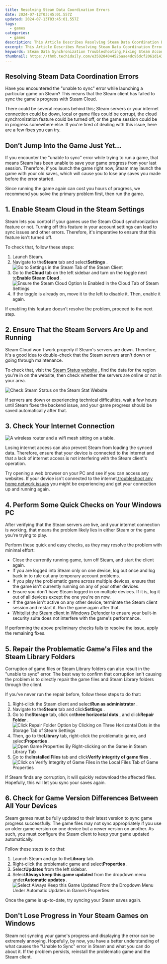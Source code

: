 ```yaml
---
title: Resolving Steam Data Coordination Errors
date: 2024-07-12T03:45:01.557Z
updated: 2024-07-13T03:45:01.557Z
tags:
  - games
categories:
  - games
description: This Article Describes Resolving Steam Data Coordination Errors
excerpt: This Article Describes Resolving Steam Data Coordination Errors
keywords: Steam Data Synchronization Troubleshooting,Fixing Steam Account Connectivity Issues,Steam Profile Conflict Resolution,Restoring Accurate Steam Statistics,How to Correct Steam Login Errors,Steam Database Correction Methods,Troubleshooting Steam Game Sync Problems
thumbnail: https://thmb.techidaily.com/e350204044526aae4dc95dcf2061d143539918222d877d21899914ec625ed9d1.jpg
---
```


## Resolving Steam Data Coordination Errors

 Have you encountered the "unable to sync" error while launching a particular game on Steam? This means that the Steam client has failed to sync the game's progress with Steam Cloud.

 There could be several reasons behind this; Steam servers or your internet connection could be down, local or game files could be corrupt, the cloud synchronization feature could be turned off, or the game session could be in progress somewhere else. If you're tired of dealing with this issue, here are a few fixes you can try.

## Don’t Jump Into the Game Just Yet…

 If you encounter the "unable to sync" error while trying to run a game, that means Steam has been unable to save your game progress from your last session. Therefore, if you launch the game right now, Steam may launch the game with your old saves, which will cause you to lose any saves you made before the error started.

 Since running the game again can cost you hours of progress, we recommend you solve the primary problem first, then run the game.

## 1\. Enable Steam Cloud in the Steam Settings

 Steam lets you control if your games use the Steam Cloud synchronization feature or not. Turning off this feature in your account settings can lead to sync issues and other errors. Therefore, it's imperative to ensure that this feature isn't turned off.

To check that, follow these steps:

1. Launch Steam.
2. Navigate to the**Steam** tab and select**Settings** .  
![Go to Settings in the Steam Tab of the Steam Client](https://static1.makeuseofimages.com/wordpress/wp-content/uploads/2023/08/1-go-to-settings-in-the-steam-tab-of-the-steam-client.jpg)
3. Go to the**Cloud** tab on the left sidebar and turn on the toggle next to**Enable Steam Cloud** .  
![Ensure the Steam Cloud Option Is Enabled in the Cloud Tab of Steam Settings](https://static1.makeuseofimages.com/wordpress/wp-content/uploads/2023/08/2-ensure-the-steam-cloud-option-is-enabled-in-the-cloud-tab-of-steam-settings.jpg)
4. If the toggle is already on, move it to the left to disable it. Then, enable it again.

 If enabling this feature doesn't resolve the problem, proceed to the next step.

## 2\. Ensure That the Steam Servers Are Up and Running

 Steam Cloud won't work properly if Steam's servers are down. Therefore, it's a good idea to double-check that the Steam servers aren't down or going through maintenance.

 To check that, visit the [Steam Status website](https://steamstat.us/) , find the data for the region you're in on the website, then check whether the servers are online or not in your area.

![Check Steam Status on the Steam Stat Website](https://static1.makeuseofimages.com/wordpress/wp-content/uploads/2023/08/check-steam-status-on-the-steam-stat-website.jpg)

 If servers are down or experiencing technical difficulties, wait a few hours until Steam fixes the backend issue, and your game progress should be saved automatically after that.

## 3\. Check Your Internet Connection
![A wireless router and a wifi mesh sitting on a table.](https://static1.makeuseofimages.com/wordpress/wp-content/uploads/2023/05/router-and-wifi-mesh-on-table.jpg)

 Losing internet access can also prevent Steam from loading the synced data. Therefore, ensure that your device is connected to the internet and that a lack of internet access is not interfering with the Steam client's operation.

 Try opening a web browser on your PC and see if you can access any websites. If your device isn't connected to the internet,[troubleshoot any home network issues](https://www.makeuseof.com/tag/7-simple-steps-diagnose-network-problem/) you might be experiencing and get your connection up and running again.

## 4\. Perform Some Quick Checks on Your Windows PC

 After verifying that the Steam servers are live, and your internet connection is working, that means the problem likely lies in either Steam or the game you're trying to play.

 Perform these quick and easy checks, as they may resolve the problem with minimal effort:

* Close the currently running game, turn off Steam, and start the client again.
* If you are logged into Steam only on one device, log out once and log back in to rule out any temporary account problems.
* If you play the problematic game across multiple devices, ensure that the game isn't currently running on any of your other devices.
* Ensure you don't have Steam logged in on multiple devices. If it is, log it out of all devices except the one you're on now.
* If the game isn't active on any other device, terminate the Steam client session and restart it. Run the game again after that.
* [Whitelist the Steam client in Windows Defender](https://www.makeuseof.com/how-to-allow-apps-windows-firewall/) to ensure your built-in security suite does not interfere with the game's performance.

 If performing the above preliminary checks fails to resolve the issue, apply the remaining fixes.

## 5\. Repair the Problematic Game's Files and the Steam Library Folders

 Corruption of game files or Steam Library folders can also result in the "unable to sync" error. The best way to confirm that corruption isn't causing the problem is to directly repair the game files and Steam Library folders through the client.

 If you've never run the repair before, follow these steps to do that:

1. Right-click the Steam client and select**Run as administrator** .
2. Navigate to the**Steam** tab and click**Settings** .
3. Go to the**Storage** tab, click on**three horizontal dots** , and click**Repair Folder** .  
![Click Repair Folder Option by Clicking on Three Horizontal Dots in the Storage Tab of Steam Settings](https://static1.makeuseofimages.com/wordpress/wp-content/uploads/2023/08/3-click-repair-folder-option-by-clicking-on-three-horizontal-dots-in-the-storage-tab-of-steam-settings.jpg)
4. Then, go to the**Library** tab, right-click the problematic game, and select**Properties** .  
![Open Game Properties By Right-clicking on the Game in Steam Library Tab](https://static1.makeuseofimages.com/wordpress/wp-content/uploads/2023/08/4-open-game-properties-by-right-clicking-on-the-game-in-steam-library-tab.jpg)
5. Go to the**Installed Files** tab and click**Verify integrity of game files** .  
![Click on Verify Integrity of Game Files in the Local Files Tab of Game Properties](https://static1.makeuseofimages.com/wordpress/wp-content/uploads/2023/08/5-click-on-verify-integrity-of-game-files-in-the-local-files-tab-of-game-properties.jpg)

 If Steam finds any corruption, it will quickly redownload the affected files. Hopefully, this will let you sync your saves again.

## 6\. Check for Game Version Differences Between All Your Devices

 Steam games must be fully updated to their latest version to sync game progress successfully. The game files may not sync appropriately if you use an older game version on one device but a newer version on another. As such, you must configure the Steam client to keep your game updated automatically.

Follow these steps to do that:

1. Launch Steam and go to the**Library** tab.
2. Right-click the problematic game and select**Properties** .
3. Select**Updates** from the left sidebar.
4. Select**Always keep this game updated** from the dropdown menu under**Automatic updates** .  
![Select Always Keep this Game Updated From the Dropdown Menu Under Automatic Updates in Game’s Properties](https://static1.makeuseofimages.com/wordpress/wp-content/uploads/2023/08/6-select-always-keep-this-game-updated-from-the-dropdown-menu-under-automatic-updates-in-game-s-properties.jpg)

Once the game is up-to-date, try syncing your Steam saves again.

## Don't Lose Progress in Your Steam Games on Windows

 Steam not syncing your game's progress and displaying the error can be extremely annoying. Hopefully, by now, you have a better understanding of what causes the "Unable to Sync" error in Steam and what you can do about it. If the problem persists, reinstall the problematic game and the Steam client.


<ins class="adsbygoogle"
     style="display:block"
     data-ad-format="autorelaxed"
     data-ad-client="ca-pub-7571918770474297"
     data-ad-slot="1223367746"></ins>



<ins class="adsbygoogle"
     style="display:block"
     data-ad-client="ca-pub-7571918770474297"
     data-ad-slot="8358498916"
     data-ad-format="auto"
     data-full-width-responsive="true"></ins>




